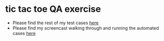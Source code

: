 # tic tac toe QA exercise
* Please find the rest of my test cases [here](https://docs.google.com/spreadsheets/d/13vw3VAt6skl6zKfglMimYNua_YMeUABrpkzTfwWkirY/edit?usp=sharing)
* Please find my screencast walking through and running the automated cases [here](https://www.loom.com/share/cab3f82c5ac843f48b168f8b07b55091?sid=de7f1287-95f0-4bd1-a23c-cb9e42d1794f)
